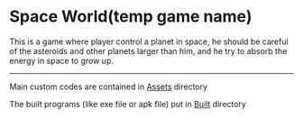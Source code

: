 # Space World(temp game name)

This is a game where player control a planet in space, he should be careful of the asteroids and other planets larger than him, and he try to absorb the energy in space to grow up.

--- 

Main custom codes are contained in [Assets]() directory

The built programs (like exe file or apk file) put in [Built]() directory